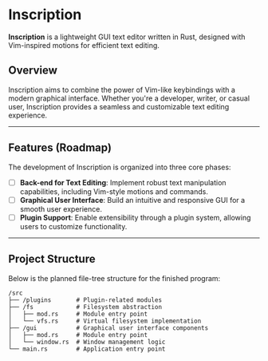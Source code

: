 # Inscription

**Inscription** is a lightweight GUI text editor written in Rust, designed with Vim-inspired motions for efficient text editing.

## Overview

Inscription aims to combine the power of Vim-like keybindings with a modern graphical interface. Whether you're a developer, writer, or casual user, Inscription provides a seamless and customizable text editing experience.

---

## Features (Roadmap)

The development of Inscription is organized into three core phases:

- [ ] **Back-end for Text Editing**: Implement robust text manipulation capabilities, including Vim-style motions and commands.
- [ ] **Graphical User Interface**: Build an intuitive and responsive GUI for a smooth user experience.
- [ ] **Plugin Support**: Enable extensibility through a plugin system, allowing users to customize functionality.

---

## Project Structure

Below is the planned file-tree structure for the finished program:

```plaintext
/src
├── /plugins       # Plugin-related modules
├── /fs            # Filesystem abstraction
│   ├── mod.rs     # Module entry point
│   └── vfs.rs     # Virtual filesystem implementation
├── /gui           # Graphical user interface components
│   ├── mod.rs     # Module entry point
│   └── window.rs  # Window management logic
└── main.rs        # Application entry point
